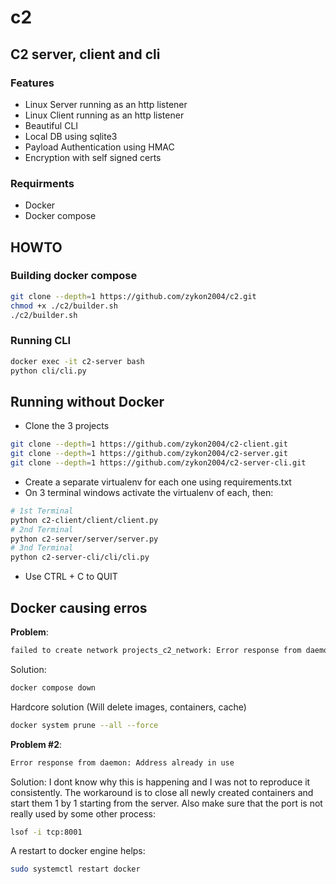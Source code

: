 # c2
## C2 server, client and cli
### Features
 - Linux Server running as an http listener
 - Linux Client running as an http listener
 - Beautiful CLI
 - Local DB using sqlite3
 - Payload Authentication using HMAC
 - Encryption with self signed certs
   
### Requirments
 - Docker
 - Docker compose
## HOWTO
### Building docker compose
```sh
git clone --depth=1 https://github.com/zykon2004/c2.git
chmod +x ./c2/builder.sh
./c2/builder.sh
```
### Running CLI
```sh
docker exec -it c2-server bash
python cli/cli.py
```
## Running without Docker
 - Clone the 3 projects
```sh
git clone --depth=1 https://github.com/zykon2004/c2-client.git
git clone --depth=1 https://github.com/zykon2004/c2-server.git
git clone --depth=1 https://github.com/zykon2004/c2-server-cli.git
```
 - Create a separate virtualenv for each one using requirements.txt
 - On 3 terminal windows activate the virtualenv of each, then:
 ```sh
 # 1st Terminal
 python c2-client/client/client.py
 # 2nd Terminal
 python c2-server/server/server.py
 # 3nd Terminal
 python c2-server-cli/cli/cli.py
 ``` 
  - Use CTRL + C to QUIT
## Docker causing erros
**Problem**:
```sh
failed to create network projects_c2_network: Error response from daemon: Pool overlaps with other one on this address space
```
Solution:
```sh
docker compose down
```
Hardcore solution (Will delete images, containers, cache)
```sh
docker system prune --all --force
```
**Problem #2**:
```sh
Error response from daemon: Address already in use
```
Solution:
I dont know why this is happening and I was not to reproduce it consistently.
The workaround is to close all newly created containers and start them 1 by 1 starting from the server.
Also make sure that the port is not really used by some other process:
```sh
lsof -i tcp:8001
```
A restart to docker engine helps:
```sh
sudo systemctl restart docker
```

